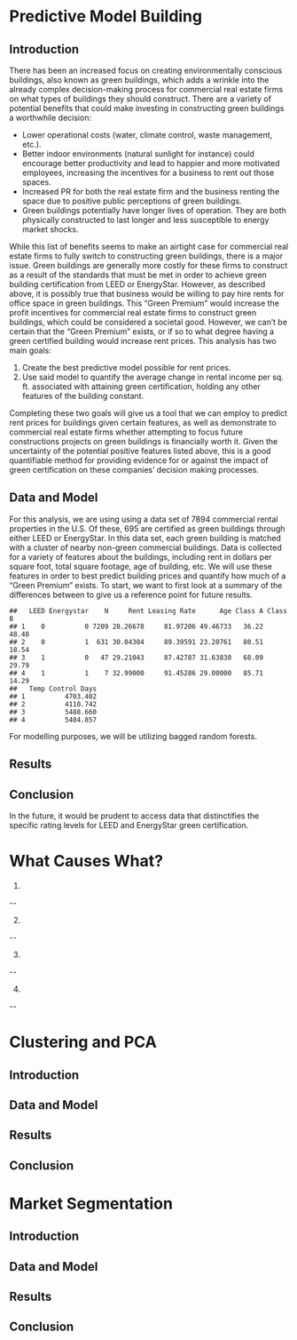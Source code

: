 Predictive Model Building
=========================

Introduction
------------

There has been an increased focus on creating environmentally conscious
buildings, also known as green buildings, which adds a wrinkle into the
already complex decision-making process for commercial real estate firms
on what types of buildings they should construct. There are a variety of
potential benefits that could make investing in constructing green
buildings a worthwhile decision:

-   Lower operational costs (water, climate control, waste management,
    etc.).
-   Better indoor environments (natural sunlight for instance) could
    encourage better productivity and lead to happier and more motivated
    employees, increasing the incentives for a business to rent out
    those spaces.
-   Increased PR for both the real estate firm and the business renting
    the space due to positive public perceptions of green buildings.
-   Green buildings potentially have longer lives of operation. They are
    both physically constructed to last longer and less susceptible to
    energy market shocks.

While this list of benefits seems to make an airtight case for
commercial real estate firms to fully switch to constructing green
buildings, there is a major issue. Green buildings are generally more
costly for these firms to construct as a result of the standards that
must be met in order to achieve green building certification from LEED
or EnergyStar. However, as described above, it is possibly true that
business would be willing to pay hire rents for office space in green
buildings. This “Green Premium” would increase the profit incentives for
commercial real estate firms to construct green buildings, which could
be considered a societal good. However, we can’t be certain that the
“Green Premium” exists, or if so to what degree having a green certified
building would increase rent prices. This analysis has two main goals:

1.  Create the best predictive model possible for rent prices.
2.  Use said model to quantify the average change in rental income per
    sq. ft. associated with attaining green certification, holding any
    other features of the building constant.

Completing these two goals will give us a tool that we can employ to
predict rent prices for buildings given certain features, as well as
demonstrate to commercial real estate firms whether attempting to focus
future constructions projects on green buildings is financially worth
it. Given the uncertainty of the potential positive features listed
above, this is a good quantifiable method for providing evidence for or
against the impact of green certification on these companies’ decision
making processes.

Data and Model
--------------

For this analysis, we are using using a data set of 7894 commercial
rental properties in the U.S. Of these, 695 are certified as green
buildings through either LEED or EnergyStar. In this data set, each
green building is matched with a cluster of nearby non-green commercial
buildings. Data is collected for a variety of features about the
buildings, including rent in dollars per square foot, total square
footage, age of building, etc. We will use these features in order to
best predict building prices and quantify how much of a “Green Premium”
exists. To start, we want to first look at a summary of the differences
between to give us a reference point for future results.

    ##   LEED Energystar    N     Rent Leasing Rate      Age Class A Class B
    ## 1    0          0 7209 28.26678     81.97206 49.46733   36.22   48.48
    ## 2    0          1  631 30.04304     89.39591 23.20761   80.51   18.54
    ## 3    1          0   47 29.21043     87.42787 31.63830   68.09   29.79
    ## 4    1          1    7 32.99000     91.45286 29.00000   85.71   14.29
    ##   Temp Control Days
    ## 1          4703.402
    ## 2          4110.742
    ## 3          5488.660
    ## 4          5484.857

For modelling purposes, we will be utilizing bagged random forests.

Results
-------

Conclusion
----------

In the future, it would be prudent to access data that distinctifies the
specific rating levels for LEED and EnergyStar green certification.

What Causes What?
=================

1.
--

2.
--

3.
--

4.
--

Clustering and PCA
==================

Introduction
------------

Data and Model
--------------

Results
-------

Conclusion
----------

Market Segmentation
===================

Introduction
------------

Data and Model
--------------

Results
-------

Conclusion
----------
